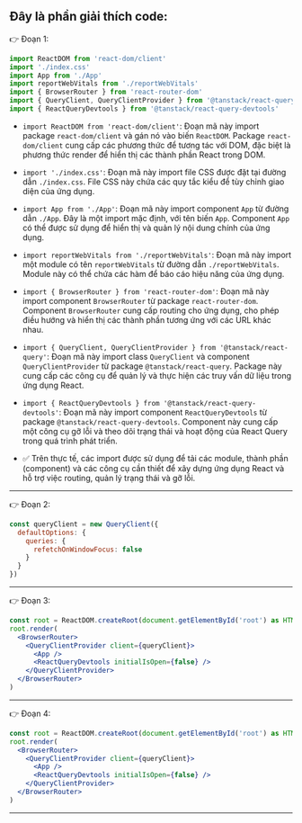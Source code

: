 ## Đây là phần giải thích code:

👉 Đoạn 1:

```jsx
import ReactDOM from 'react-dom/client'
import './index.css'
import App from './App'
import reportWebVitals from './reportWebVitals'
import { BrowserRouter } from 'react-router-dom'
import { QueryClient, QueryClientProvider } from '@tanstack/react-query'
import { ReactQueryDevtools } from '@tanstack/react-query-devtools'
```

- `import ReactDOM from 'react-dom/client'`: Đoạn mã này import package `react-dom/client` và gán nó vào biến `ReactDOM`. Package `react-dom/client` cung cấp các phương thức để tương tác với DOM, đặc biệt là phương thức render để hiển thị các thành phần React trong DOM.

- `import './index.css'`: Đoạn mã này import file CSS được đặt tại đường dẫn `./index.css`. File CSS này chứa các quy tắc kiểu để tùy chỉnh giao diện của ứng dụng.

- `import App from './App'`: Đoạn mã này import component `App` từ đường dẫn `./App`. Đây là một import mặc định, với tên biến `App`. Component `App` có thể được sử dụng để hiển thị và quản lý nội dung chính của ứng dụng.

- `import reportWebVitals from './reportWebVitals'`: Đoạn mã này import một module có tên `reportWebVitals` từ đường dẫn `./reportWebVitals`. Module này có thể chứa các hàm để báo cáo hiệu năng của ứng dụng.

- `import { BrowserRouter } from 'react-router-dom'`: Đoạn mã này import component `BrowserRouter` từ package `react-router-dom`. Component `BrowserRouter` cung cấp routing cho ứng dụng, cho phép điều hướng và hiển thị các thành phần tương ứng với các URL khác nhau.

- `import { QueryClient, QueryClientProvider } from '@tanstack/react-query'`: Đoạn mã này import class `QueryClient` và component `QueryClientProvider` từ package `@tanstack/react-query`. Package này cung cấp các công cụ để quản lý và thực hiện các truy vấn dữ liệu trong ứng dụng React.

- `import { ReactQueryDevtools } from '@tanstack/react-query-devtools'`: Đoạn mã này import component `ReactQueryDevtools` từ package `@tanstack/react-query-devtools`. Component này cung cấp một công cụ gỡ lỗi và theo dõi trạng thái và hoạt động của React Query trong quá trình phát triển.

- ✅ Trên thực tế, các import được sử dụng để tải các module, thành phần (component) và các công cụ cần thiết để xây dựng ứng dụng React và hỗ trợ việc routing, quản lý trạng thái và gỡ lỗi.

---

👉 Đoạn 2:

```jsx
const queryClient = new QueryClient({
  defaultOptions: {
    queries: {
      refetchOnWindowFocus: false
    }
  }
})
```

---

👉 Đoạn 3:

```jsx
const root = ReactDOM.createRoot(document.getElementById('root') as HTMLElement)
root.render(
  <BrowserRouter>
    <QueryClientProvider client={queryClient}>
      <App />
      <ReactQueryDevtools initialIsOpen={false} />
    </QueryClientProvider>
  </BrowserRouter>
)
```

---

👉 Đoạn 4:

```jsx
const root = ReactDOM.createRoot(document.getElementById('root') as HTMLElement)
root.render(
  <BrowserRouter>
    <QueryClientProvider client={queryClient}>
      <App />
      <ReactQueryDevtools initialIsOpen={false} />
    </QueryClientProvider>
  </BrowserRouter>
)
```

---
